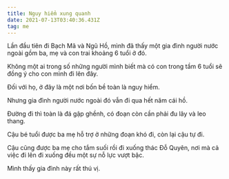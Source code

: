 ```yaml
---
title: Nguy hiểm xung quanh
date: 2021-07-13T03:40:36.431Z
tag: me
---
```

Lần đầu tiên đi Bạch Mã và Ngũ Hồ, mình đã thấy một gia đình người nước ngoài gồm ba, mẹ và con trai khoảng 6 tuổi ở đó.

Không một ai trong số những người mình biết mà có con trong tầm 6 tuổi sẽ đồng ý cho con mình đi lên đây.

Đối với họ, ở đây là một nơi bốn bề toàn là nguy hiểm.

Nhưng gia đình người nước ngoài đó vẫn đi qua hết năm cái hồ.

Đường đi thì toàn là đá gập ghềnh, có đoạn còn cần phải đu lây và leo thang.

Cậu bé tuổi được ba mẹ hỗ trợ ở những đoạn khó đi, còn lại cậu tự đi.

Cậu cũng được ba mẹ cho tắm suối rồi đi xuống thác Đỗ Quyên, nơi mà cả việc đi lên đi xuống đều một sự nỗ lực vượt bậc.

Mình thấy gia đình này rất thú vị.